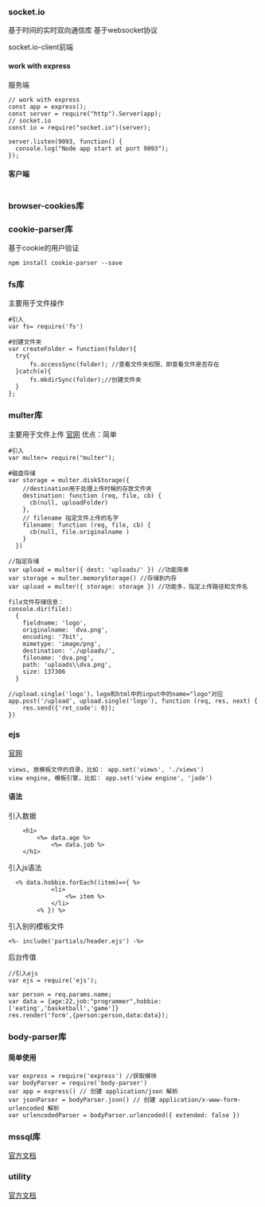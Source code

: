 ### socket.io
基于时间的实时双向通信库
基于websocket协议

socket.io-client前端

#### work with express
服务端
```
// work with express
const app = express();
const server = require("http").Server(app);
// socket.io
const io = require("socket.io")(server);

server.listen(9093, function() {
  console.log("Node app start at port 9093");
});
```
#### 客户端
```

```


### browser-cookies库

### cookie-parser库
基于cookie的用户验证
```
npm install cookie-parser --save
```

### fs库
主要用于文件操作
```
#引入
var fs= require('fs')

#创建文件夹
var createFolder = function(folder){
  try{
      fs.accessSync(folder); //查看文件夹权限、即查看文件是否存在
  }catch(e){
      fs.mkdirSync(folder);//创建文件夹
  }  
};
```

### multer库
主要用于文件上传
[官网](https://github.com/expressjs/multer)
优点：简单

```
#引入
var multer= require("multer");

#磁盘存储
var storage = multer.diskStorage({
    //destination用于处理上传时候的存放文件夹
    destination: function (req, file, cb) {
      cb(null, uploadFolder)
    },
    // filename 指定文件上传的名字
    filename: function (req, file, cb) {
      cb(null, file.originalname )
    }
  })

//指定存储
var upload = multer({ dest: 'uploads/' }) //功能简单
var storage = multer.memoryStorage() //存储到内存
var upload = multer({ storage: storage }) //功能多，指定上传路径和文件名

file文件存储信息：
console.dir(file):
  {
    fieldname: 'logo',
    originalname: 'dva.png',
    encoding: '7bit',
    mimetype: 'image/png',
    destination: './uploads/',
    filename: 'dva.png',
    path: 'uploads\\dva.png',
    size: 137306 
  }

//upload.single('logo')，logo和html中的input中的name="logo"对应
app.post('/upload', upload.single('logo'), function (req, res, next) {
    res.send({'ret_code': 0});
})
```

### ejs
[官网](https://ejs.bootcss.com/)
```
views, 放模板文件的目录，比如： app.set('views', './views')
view engine, 模板引擎，比如： app.set('view engine', 'jade')
```
#### 语法
引入数据
```
    <h1>
        <%= data.age %>
            <%= data.job %>
    </h1>
```
引入js语法
```
  <% data.hobbie.forEach((item)=>{ %>
            <li>
                <%= item %>
            </li>
        <% }) %>
```
引入别的模板文件
```
<%- include('partials/header.ejs') -%>
```
后台传值
```
//引入ejs
var ejs = require('ejs');

var person = req.params.name;
var data = {age:22,job:"programmer",hobbie:['eating','basketball','game']}
res.render('form',{person:person,data:data});
```

### body-parser库
#### 简单使用
```
var express = require('express') //获取模块 
var bodyParser = require('body-parser') 
var app = express() // 创建 application/json 解析 
var jsonParser = bodyParser.json() // 创建 application/x-www-form-urlencoded 解析 
var urlencodedParser = bodyParser.urlencoded({ extended: false })
```

### mssql库
[官方文档](https://github.com/tediousjs/node-mssql#readme)

### utility
[官方文档](https://www.npmjs.com/package/utility)

